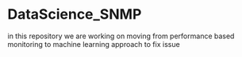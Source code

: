 # DataScience_SNMP
in this repository we are working on moving from performance based monitoring to machine learning approach to fix issue
